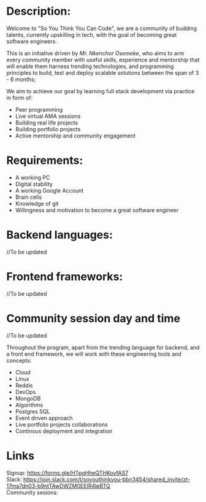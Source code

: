 # Description:
Welcome to "So You Think You Can Code", we are a community of budding talents, currently upskilling in tech, with the goal of becoming great software engineers.

This is an initiative driven by *Mr. Nkenchor Osemeke*, who aims to arm every community member with useful skills, experience and mentorship that will enable them harness trending technologies, and programming principles to build, test and deploy scalable solutions between the span of 3 - 6 months;

We aim to achieve our goal by learning full stack development via practice in form of:
* Peer programming
* Live virtual AMA sessions
* Building real life projects
* Building portfolio projects
* Active mentorship and community engagement

# Requirements:
* A working PC
* Digital stability
* A working Google Account
* Brain cells
* Knowledge of git
* Willingness and motivation to become a great software engineer

# Backend languages:
//To be updated

# Frontend frameworks:
//To be updated

# Community session day and time
//To be updated

Throughout the program, apart from the trending language for backend, and a front end framework, we will work with these engineering tools and concepts:
* Cloud
* Linux
* Reddis
* DevOps
* MongoDB
* Algorithms
* Postgres SQL
* Event driven approach
* Live portfolio projects collaborations
* Continous deployment and integration

# Links
Signup: https://forms.gle/HTpqHheQTHKoyfAS7 \
Slack: https://join.slack.com/t/soyouthinkyou-bbn3454/shared_invite/zt-17ma7dn03-b9ntTAwDWZM0EEIR4leBTQ \
Community sesions:
